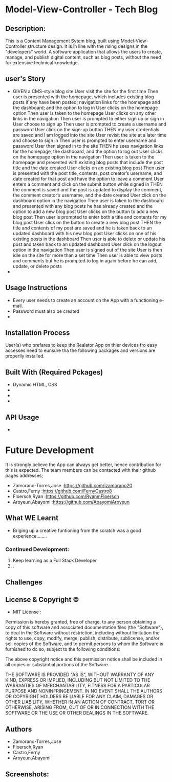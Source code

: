 # Model-View-Controller - Tech Blog 
   
## Description:
This is a Content Management Sytem blog, built using Model-View-Controller structure design. It is in line with the rising designs in the "developers" world. A software application that allows the users to create, manage, and publish digital content, such as blog posts, without the need for extensive technical knowledge.


## user's Story
- GIVEN a CMS-style blog site
User visit the site for the first time
Then user is presented with the homepage, which includes existing blog posts if any have been posted; navigation links for the homepage and the dashboard; and the option to log in
User clicks on the homepage option
Then user is taken to the homepage
User clicks on any other links in the navigation
Then user is prompted to either sign up or sign in
User choose to sign up
Then user is prompted to create a username and password
User click on the sign-up button
THEN my user credentials are saved and I am logged into the site
User revisit the site at a later time and choose to sign in
Then user is prompted to enter  username and password
User then signed in to the site
THEN he sees navigation links for the homepage, the dashboard, and the option to log out
User clicks on the homepage option in the navigation
Then user is taken to the homepage and presented with existing blog posts that include the post title and the date created
User clicks on an existing blog post
Then user is presented with the post title, contents, post creator’s username, and date created for that post and have the option to leave a comment
User enters a comment and click on the submit button while signed in
THEN the comment is saved and the post is updated to display the comment, the comment creator’s username, and the date created
User click on the dashboard option in the navigation
Then user is taken to the dashboard and presented with any blog posts he has already created and the option to add a new blog post
User clicks on the button to add a new blog post
Then user is prompted to enter both a title and contents for my blog post
User click on the button to create a new blog post
THEN the title and contents of my post are saved and he is taken back to an updated dashboard with his new blog post
User clicks on one of his existing posts in the dashboard
Then user is able to delete or update his post and taken back to an updated dashboard
User click on the logout option in the navigation
Then user is signed out of the site
User is then idle on the site for more than a set time
Then user is able to view posts and comments but he is prompted to log in again before he can add, update, or delete posts
- 

## Usage Instructions
- Every user needs to create an account on the App with a functioning e-mail.
- Password must also be created
-  



## Installation Process
User(s) who prefares to keep the Realator App on thier devices fro easy accesses need to eunsure tha the following packages and versions are properlly installed.



## Built With (Required Pckages)
- Dynamic HTML, CSS
-
-
-
## API Usage
-

# Future Development
It is strongly believe the App can always get better, hence contribution for this is expected. The team members can be contacted with their github pages addresses;
- Zamorano-Torres,Jose :https://github.com/jzamorano20
- Castro,Ferny         :https://github.com/FernyCastro8
- Floersch,Ryan        :https://github.com/RyanmFloersch
- Aroyeun,Abayomi      :https://github.com/AbayomiAroyeun


## What WE Learnt
- Briging up a creative funtioning from the scratch was a good experience........
### Continued Development:
1. Keep learning as a Full Stack Developer
2. .

## Challenges

## License & Copyright ©
- MIT License :



Permission is hereby granted, free of charge, to any person obtaining a copy
of this software and associated documentation files (the "Software"), to deal
in the Software without restriction, including without limitation the rights
to use, copy, modify, merge, publish, distribute, sublicense, and/or sell
copies of the Software, and to permit persons to whom the Software is
furnished to do so, subject to the following conditions:

The above copyright notice and this permission notice shall be included in all
copies or substantial portions of the Software.

THE SOFTWARE IS PROVIDED "AS IS", WITHOUT WARRANTY OF ANY KIND, EXPRESS OR
IMPLIED, INCLUDING BUT NOT LIMITED TO THE WARRANTIES OF MERCHANTABILITY,
FITNESS FOR A PARTICULAR PURPOSE AND NONINFRINGEMENT. IN NO EVENT SHALL THE
AUTHORS OR COPYRIGHT HOLDERS BE LIABLE FOR ANY CLAIM, DAMAGES OR OTHER
LIABILITY, WHETHER IN AN ACTION OF CONTRACT, TORT OR OTHERWISE, ARISING FROM,
OUT OF OR IN CONNECTION WITH THE SOFTWARE OR THE USE OR OTHER DEALINGS IN THE
SOFTWARE.

  
## Authors
- Zamorano-Torres,Jose
- Floersch,Ryan
- Castro,Ferny
- Aroyeun,Abayomi


## Screenshots: